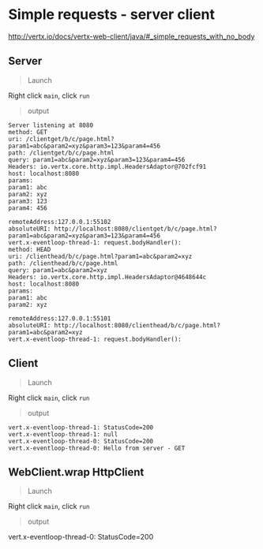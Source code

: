 # Simple requests - server client

http://vertx.io/docs/vertx-web-client/java/#_simple_requests_with_no_body

## Server

> Launch

Right click `main`, click `run`

> output

```
Server listening at 8080
method: GET
uri: /clientget/b/c/page.html?param1=abc&param2=xyz&param3=123&param4=456
path: /clientget/b/c/page.html
query: param1=abc&param2=xyz&param3=123&param4=456
Headers: io.vertx.core.http.impl.HeadersAdaptor@702fcf91
host: localhost:8080
params:
param1: abc
param2: xyz
param3: 123
param4: 456

remoteAddress:127.0.0.1:55102
absoluteURI: http://localhost:8080/clientget/b/c/page.html?param1=abc&param2=xyz&param3=123&param4=456
vert.x-eventloop-thread-1: request.bodyHandler(): 
method: HEAD
uri: /clienthead/b/c/page.html?param1=abc&param2=xyz
path: /clienthead/b/c/page.html
query: param1=abc&param2=xyz
Headers: io.vertx.core.http.impl.HeadersAdaptor@4648644c
host: localhost:8080
params:
param1: abc
param2: xyz

remoteAddress:127.0.0.1:55101
absoluteURI: http://localhost:8080/clienthead/b/c/page.html?param1=abc&param2=xyz
vert.x-eventloop-thread-1: request.bodyHandler(): 
```

## Client

> Launch

Right click `main`, click `run`

> output

```
vert.x-eventloop-thread-1: StatusCode=200
vert.x-eventloop-thread-1: null
vert.x-eventloop-thread-0: StatusCode=200
vert.x-eventloop-thread-0: Hello from server - GET
```

## WebClient.wrap HttpClient

> Launch

Right click `main`, click `run`

> output

vert.x-eventloop-thread-0: StatusCode=200
